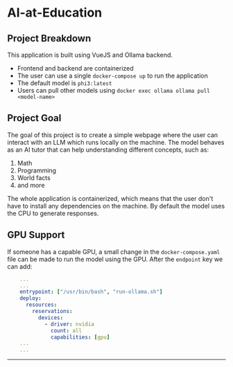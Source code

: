 # AI-at-Education

## Project Breakdown
This application is built using VueJS and Ollama backend. 

- Frontend and backend are containerized
- The user can use a single `docker-compose up` to run the application
- The default model is `phi3:latest`
- Users can pull other models using `docker exec ollama ollama pull <model-name>`

## Project Goal
The goal of this project is to create a simple webpage where the user can interact with an LLM which runs locally on the machine.
The model behaves as an AI tutor that can help understanding different concepts, such as:
  1. Math
  2. Programming
  3. World facts
  4. and more

The whole application is containerized, which means that the user don't have to install any dependencies on the machine. By default the model uses the CPU to generate responses.

## GPU Support
If someone has a capable GPU, a small change in the `docker-compose.yaml` file can be made to run the model using the GPU. After the `endpoint` key we can add:

```yaml
    ...
    ...
    entrypoint: ["/usr/bin/bash", "run-ollama.sh"] 
    deploy:
      resources:
        reservations:
          devices:
            - driver: nvidia
              count: all
              capabilities: [gpu]
    ...
    ...
```
****
